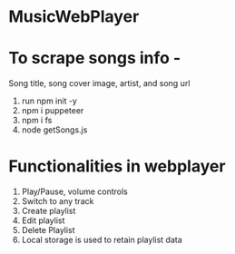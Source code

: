 # MusicWebPlayer
# To scrape songs info -
 Song title, song cover image, artist, and song url
 
 1) run npm init -y
 2) npm i puppeteer
 3) npm i fs
 4) node getSongs.js


# Functionalities in webplayer
  1) Play/Pause, volume controls
  2) Switch to any track 
  3) Create playlist
  4) Edit playlist
  5) Delete Playlist
  6) Local storage is used to retain playlist data


